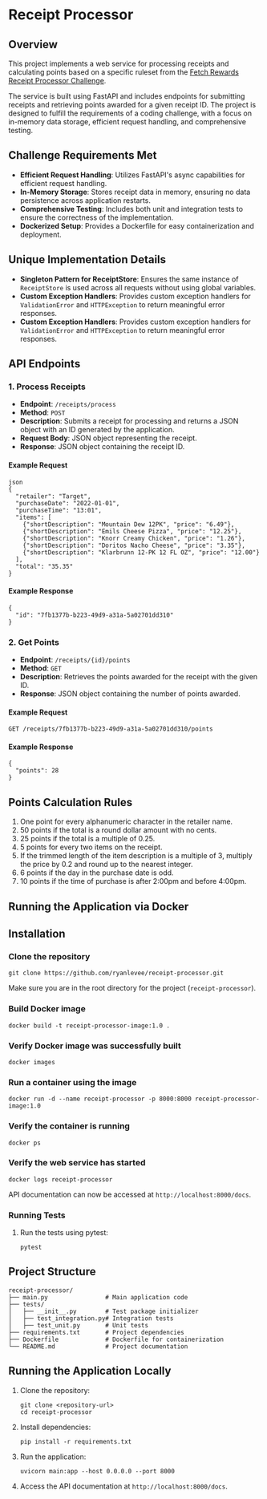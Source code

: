 Receipt Processor
=================

Overview
--------

This project implements a web service for processing receipts and calculating points based on a specific ruleset from the [Fetch Rewards Receipt Processor Challenge](https://github.com/fetch-rewards/receipt-processor-challenge).

The service is built using FastAPI and includes endpoints for submitting receipts and retrieving points awarded for a given receipt ID. The project is designed to fulfill the requirements of a coding challenge, with a focus on in-memory data storage, efficient request handling, and comprehensive testing.

## Challenge Requirements Met

- **Efficient Request Handling**: Utilizes FastAPI's async capabilities for efficient request handling.
- **In-Memory Storage**: Stores receipt data in memory, ensuring no data persistence across application restarts.
- **Comprehensive Testing**: Includes both unit and integration tests to ensure the correctness of the implementation.
- **Dockerized Setup**: Provides a Dockerfile for easy containerization and deployment.

## Unique Implementation Details

- **Singleton Pattern for ReceiptStore**: Ensures the same instance of `ReceiptStore` is used across all requests without using global variables.
- **Custom Exception Handlers**: Provides custom exception handlers for `ValidationError` and `HTTPException` to return meaningful error responses.
- **Custom Exception Handlers**: Provides custom exception handlers for `ValidationError` and `HTTPException` to return meaningful error responses.

API Endpoints
-------------

### 1.  Process Receipts

*   **Endpoint**: `/receipts/process`
*   **Method**: `POST`
*   **Description**: Submits a receipt for processing and returns a JSON object with an ID generated by the application.
*   **Request Body**: JSON object representing the receipt.
*   **Response**: JSON object containing the receipt ID.

#### Example Request

    json
    {
      "retailer": "Target",
      "purchaseDate": "2022-01-01",
      "purchaseTime": "13:01",
      "items": [
        {"shortDescription": "Mountain Dew 12PK", "price": "6.49"},
        {"shortDescription": "Emils Cheese Pizza", "price": "12.25"},
        {"shortDescription": "Knorr Creamy Chicken", "price": "1.26"},
        {"shortDescription": "Doritos Nacho Cheese", "price": "3.35"},
        {"shortDescription": "Klarbrunn 12-PK 12 FL OZ", "price": "12.00"}
      ],
      "total": "35.35"
    }

#### Example Response

    {
      "id": "7fb1377b-b223-49d9-a31a-5a02701dd310"
    }

### 2.  Get Points

*   **Endpoint**: `/receipts/{id}/points`
*   **Method**: `GET`
*   **Description**: Retrieves the points awarded for the receipt with the given ID.
*   **Response**: JSON object containing the number of points awarded.

#### Example Request

    GET /receipts/7fb1377b-b223-49d9-a31a-5a02701dd310/points

#### Example Response

    {
      "points": 28
    }

Points Calculation Rules
------------------------

1.  One point for every alphanumeric character in the retailer name.
2.  50 points if the total is a round dollar amount with no cents.
3.  25 points if the total is a multiple of 0.25.
4.  5 points for every two items on the receipt.
5.  If the trimmed length of the item description is a multiple of 3, multiply the price by 0.2 and round up to the nearest integer.
6.  6 points if the day in the purchase date is odd.
7.  10 points if the time of purchase is after 2:00pm and before 4:00pm.

Running the Application via Docker
-----------------------
Installation
------------

### Clone the repository

    git clone https://github.com/ryanlevee/receipt-processor.git
    

Make sure you are in the root directory for the project (`receipt-processor`).

### Build Docker image

    docker build -t receipt-processor-image:1.0 .
    

### Verify Docker image was successfully built

    docker images
    

### Run a container using the image

    docker run -d --name receipt-processor -p 8000:8000 receipt-processor-image:1.0
    

### Verify the container is running

    docker ps
    

### Verify the web service has started

    docker logs receipt-processor
    

API documentation can now be accessed at `http://localhost:8000/docs`.


### Running Tests

1.  Run the tests using pytest:
    
        pytest
        
    

Project Structure
-----------------

    receipt-processor/
    ├── main.py                # Main application code
    ├── tests/
    │   ├── __init__.py        # Test package initializer
    │   ├── test_integration.py# Integration tests
    │   ├── test_unit.py       # Unit tests
    ├── requirements.txt       # Project dependencies
    ├── Dockerfile             # Dockerfile for containerization
    └── README.md              # Project documentation
    

Running the Application Locally
----------------------------------------

1.  Clone the repository:
    
        git clone <repository-url>
        cd receipt-processor
        
    
2.  Install dependencies:
    
        pip install -r requirements.txt
        
    
3.  Run the application:
    
        uvicorn main:app --host 0.0.0.0 --port 8000
        
    
4.  Access the API documentation at `http://localhost:8000/docs`.
    
